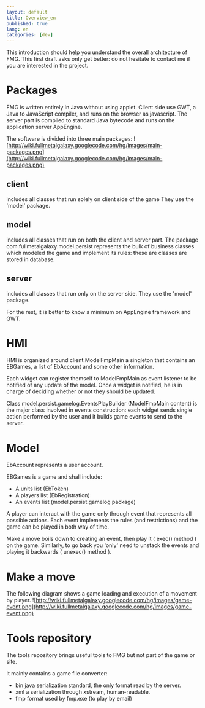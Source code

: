 ```yaml
---
layout: default
title: Overview_en
published: true
lang: en
categories: [dev]
---
```



This introduction should help you understand the overall architecture of FMG.
This first draft asks only get better: do not hesitate to contact me if you are interested in the project.

# Packages
FMG is written entirely in Java without using applet. Client side use GWT,
a Java to JavaScript compiler, and runs on the browser as javascript. The server part is
compiled to standard Java bytecode and runs on the application server AppEngine.

The software is divided into three main packages:
![http://wiki.fullmetalgalaxy.googlecode.com/hg/images/main-packages.png](http://wiki.fullmetalgalaxy.googlecode.com/hg/images/main-packages.png)

## client
includes all classes that run solely on client side of the game
They use the 'model' package.

## model
includes all classes that run on both the client and server part.
The package com.fullmetalgalaxy.model.persist represents the bulk of business classes
which modeled the game and implement its rules: these are classes are stored in database.

## server
includes all classes that run only on the server side.
They use the 'model' package.

For the rest, it is better to know a minimum on AppEngine framework and GWT.

# HMI
HMI is organized around client.ModelFmpMain a singleton that contains an EBGames, a list of EbAccount
and some other information.

Each widget can register themself to ModelFmpMain as event listener to be notified
of any update of the model.
Once a widget is notified, he is in charge of deciding whether or not they should be updated.

Class model.persist.gamelog.EventsPlayBuilder (ModelFmpMain content) is the major class involved
in events construction: each widget sends single action performed by
the user and it builds game events to send to the server.


# Model
EbAccount represents a user account.

EBGames is a game and shall include:
  * A units list   (EbToken)
  * A players list (EbRegistration)
  * An events list (model.persist.gamelog package)

A player can interact with the game only through event that represents all possible actions.
Each event implements the rules (and restrictions) and the game can be played in both way of time.

Make a move boils down to creating an event, then play it ( exec() method ) on the game.
Similarly, to go back you 'only' need to unstack the events and playing it backwards ( unexec() method ).


# Make a move
The following diagram shows a game loading and execution of a movement by player.
<a href='Hidden comment: J"ai utilisé mscgen pour la génération du diagramme de séquence (http://www.mcternan.me.uk/mscgen/)
'></a>
![http://wiki.fullmetalgalaxy.googlecode.com/hg/images/game-event.png](http://wiki.fullmetalgalaxy.googlecode.com/hg/images/game-event.png)


# Tools repository
The tools repository brings useful tools to FMG but not part of the game or site.

It mainly contains a game file converter:
  * bin java serialization standard, the only format read by the server.
  * xml a serialization through xstream, human-readable.
  * fmp format used by fmp.exe (to play by email)